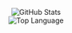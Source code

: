 
<p align="center">
    <img alt = "GitHub Stats" src="https://github-readme-stats.vercel.app/api?username=olixn&show_icons=true&hide=issues&icon_color=000000&hide_border=true&title_color=5391FE&text_color=555">
    <br>
    <img alt = "Top Language" src="https://github-readme-stats.vercel.app/api/top-langs/?username=olixn&hide=html,&hide_border=true&title_color=5391FE&text_color=555"
</p>

